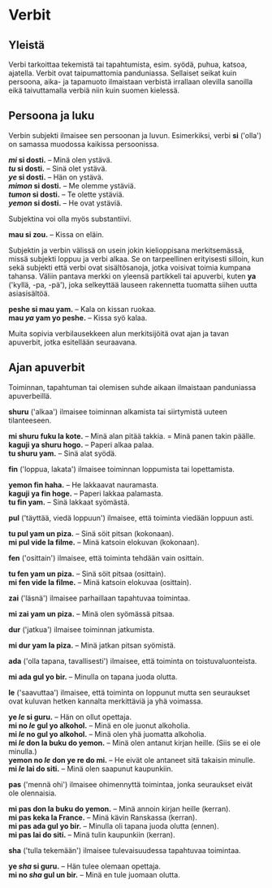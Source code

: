 # Verbit

## Yleistä

Verbi tarkoittaa tekemistä tai tapahtumista, esim. syödä, puhua, katsoa, ajatella.
Verbit ovat taipumattomia panduniassa.
Sellaiset seikat kuin persoona, aika- ja tapamuoto ilmaistaan verbistä irrallaan olevilla sanoilla
eikä taivuttamalla verbiä niin kuin suomen kielessä.

## Persoona ja luku

Verbin subjekti ilmaisee sen persoonan ja luvun.
Esimerkiksi, verbi
**si**
('olla') on samassa muodossa kaikissa persoonissa.

**_mi_ si dosti.**
– Minä olen ystävä.  
**_tu_ si dosti.**
– Sinä olet ystävä.  
**_ye_ si dosti.**
– Hän on ystävä.  
**_mimon_ si dosti.**
– Me olemme ystäviä.  
**_tumon_ si dosti.**
– Te olette ystäviä.  
**_yemon_ si dosti.**
– He ovat ystäviä.

Subjektina voi olla myös substantiivi.

**mau si zou.**
– Kissa on eläin.

Subjektin ja verbin välissä on usein jokin kielioppisana merkitsemässä,
missä subjekti loppuu ja verbi alkaa.
Se on tarpeellinen erityisesti silloin, kun sekä subjekti että verbi ovat sisältösanoja,
jotka voisivat toimia kumpana tahansa.
Väliin pantava merkki on yleensä partikkeli tai apuverbi, kuten
**ya**
('kyllä, -pa, -pä'),
joka selkeyttää lauseen rakennetta
tuomatta siihen uutta asiasisältöä.

**peshe si mau yam.**
– Kala on kissan ruokaa.  
**mau _ya_ yam yo peshe.**
– Kissa syö kalaa.

Muita sopivia verbilausekkeen alun merkitsijöitä ovat ajan ja tavan apuverbit,
jotka esitellään seuraavana.


## Ajan apuverbit

Toiminnan, tapahtuman tai olemisen suhde aikaan ilmaistaan panduniassa apuverbeillä.

**shuru**
('alkaa')
ilmaisee toiminnan alkamista tai siirtymistä uuteen tilanteeseen.

**mi shuru fuku la kote.**
– Minä alan pitää takkia. = Minä panen takin päälle.  
**kaguji ya shuru hogo.**
– Paperi alkaa palaa.  
**tu shuru yam.**
– Sinä alat syödä.

**fin**
('loppua, lakata')
ilmaisee toiminnan loppumista tai lopettamista.

**yemon fin haha.**
– He lakkaavat nauramasta.  
**kaguji ya fin hoge.**
– Paperi lakkaa palamasta.  
**tu fin yam.**
– Sinä lakkaat syömästä.

**pul**
('täyttää, viedä loppuun')
ilmaisee, että toiminta viedään loppuun asti.

**tu pul yam un piza.**
– Sinä söit pitsan (kokonaan).  
**mi pul vide la filme.**
– Minä katsoin elokuvan (kokonaan).

**fen**
('osittain')
ilmaisee, että toiminta tehdään vain osittain.

**tu fen yam un piza.**
– Sinä söit pitsaa (osittain).  
**mi fen vide la filme.**
– Minä katsoin elokuvaa (osittain).

**zai**
('läsnä')
ilmaisee parhaillaan tapahtuvaa toimintaa.

**mi zai yam un piza.**
– Minä olen syömässä pitsaa.

**dur**
('jatkua')
ilmaisee toiminnan jatkumista.

**mi dur yam la piza.**
– Minä jatkan pitsan syömistä.

**ada**
('olla tapana, tavallisesti')
ilmaisee, että toiminta on toistuvaluonteista.

**mi ada gul yo bir.**
– Minulla on tapana juoda olutta.

**le**
('saavuttaa')
ilmaisee, että toiminta on loppunut mutta sen seuraukset ovat kuluvan hetken kannalta merkittäviä ja yhä voimassa.

**ye _le_ si guru.**
– Hän on ollut opettaja.  
**mi no _le_ gul yo alkohol.**
– Minä en ole juonut alkoholia.  
**mi _le_ no gul yo alkohol.**
– Minä olen yhä juomatta alkoholia.  
**mi _le_ don la buku do yemon.**
– Minä olen antanut kirjan heille. (Siis se ei ole minulla.)  
**yemon no _le_ don ye re do mi.**
– He eivät ole antaneet sitä takaisin minulle.  
**mi _le_ lai do siti.**
– Minä olen saapunut kaupunkiin.

**pas**
('mennä ohi')
ilmaisee ohimennyttä toimintaa, jonka seuraukset eivät ole olennaisia.

**mi pas don la buku do yemon.**
– Minä annoin kirjan heille (kerran).  
**mi pas keka la France.**
– Minä kävin Ranskassa (kerran).  
**mi pas ada gul yo bir.**
– Minulla oli tapana juoda olutta (ennen).  
**mi pas lai do siti.**
– Minä tulin kaupunkiin (kerran).

**sha**
('tulla tekemään')
ilmaisee tulevaisuudessa tapahtuvaa toimintaa.

**ye _sha_ si guru.**
– Hän tulee olemaan opettaja.  
**mi no _sha_ gul un bir.**
– Minä en tule juomaan olutta.


